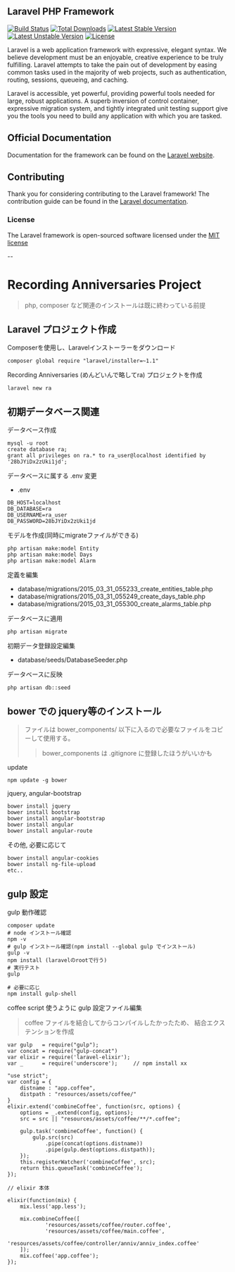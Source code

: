 ## Laravel PHP Framework

[![Build Status](https://travis-ci.org/laravel/framework.svg)](https://travis-ci.org/laravel/framework)
[![Total Downloads](https://poser.pugx.org/laravel/framework/downloads.svg)](https://packagist.org/packages/laravel/framework)
[![Latest Stable Version](https://poser.pugx.org/laravel/framework/v/stable.svg)](https://packagist.org/packages/laravel/framework)
[![Latest Unstable Version](https://poser.pugx.org/laravel/framework/v/unstable.svg)](https://packagist.org/packages/laravel/framework)
[![License](https://poser.pugx.org/laravel/framework/license.svg)](https://packagist.org/packages/laravel/framework)

Laravel is a web application framework with expressive, elegant syntax. We believe development must be an enjoyable, creative experience to be truly fulfilling. Laravel attempts to take the pain out of development by easing common tasks used in the majority of web projects, such as authentication, routing, sessions, queueing, and caching.

Laravel is accessible, yet powerful, providing powerful tools needed for large, robust applications. A superb inversion of control container, expressive migration system, and tightly integrated unit testing support give you the tools you need to build any application with which you are tasked.

## Official Documentation

Documentation for the framework can be found on the [Laravel website](http://laravel.com/docs).

## Contributing

Thank you for considering contributing to the Laravel framework! The contribution guide can be found in the [Laravel documentation](http://laravel.com/docs/contributions).

### License

The Laravel framework is open-sourced software licensed under the [MIT license](http://opensource.org/licenses/MIT)

--

# Recording Anniversaries Project

> php, composer など関連のインストールは既に終わっている前提

## Laravel プロジェクト作成

Composerを使用し、Laravelインストーラーをダウンロード

```
composer global require "laravel/installer=~1.1"
```

Recording Anniversaries (めんどいんで略してra) プロジェクトを作成

```
laravel new ra
```

## 初期データベース関連

データベース作成

```
mysql -u root 
create database ra;
grant all privileges on ra.* to ra_user@localhost identified by '28bJYiDx2zUki1jd';
```

データベースに属する .env 変更

- .env

```
DB_HOST=localhost
DB_DATABASE=ra
DB_USERNAME=ra_user
DB_PASSWORD=28bJYiDx2zUki1jd
```

モデルを作成(同時にmigrateファイルができる)

```
php artisan make:model Entity
php artisan make:model Days
php artisan make:model Alarm
```

定義を編集

- database/migrations/2015_03_31_055233_create_entities_table.php 
- database/migrations/2015_03_31_055249_create_days_table.php
- database/migrations/2015_03_31_055300_create_alarms_table.php

データベースに適用

```
php artisan migrate
```

初期データ登録設定編集

- database/seeds/DatabaseSeeder.php

データベースに反映

```
php artisan db::seed
```

## bower での jquery等のインストール

> ファイルは bower_components/ 以下に入るので必要なファイルをコピーして使用する。
>> bower_components は .gitignore に登録したほうがいいかも

update

```
npm update -g bower
```

jquery, angular-bootstrap

```
bower install jquery
bower install bootstrap
bower install angular-bootstrap
bower install angular
bower install angular-route
```

その他, 必要に応じて

```
bower install angular-cookies
bower install ng-file-upload 
etc..
```



## gulp 設定

gulp 動作確認

```
composer update
# node インストール確認
npm -v
# gulp インストール確認(npm install --global gulp でインストール)
gulp -v
npm install (laravelのrootで行う)
# 実行テスト
gulp

# 必要に応じ
npm install gulp-shell
```

coffee script 使うように gulp 設定ファイル編集

> coffee ファイルを結合してからコンパイルしたかったため、
> 結合エクステンションを作成

```
var gulp   = require("gulp");
var concat = require("gulp-concat")
var elixir = require('laravel-elixir');
var _      = require('underscore');     // npm install xx

"use strict";
var config = {
	distname : "app.coffee",
	distpath : "resources/assets/coffee/"
}
elixir.extend('combineCoffee', function(src, options) {
	options = _.extend(config, options);
	src = src || "resources/assets/coffee/**/*.coffee";

	gulp.task('combineCoffee', function() {
		gulp.src(src)
			.pipe(concat(options.distname))
			.pipe(gulp.dest(options.distpath));
	});
	this.registerWatcher('combineCoffee', src);
	return this.queueTask('combineCoffee');
});

// elixir 本体

elixir(function(mix) {
	mix.less('app.less');

	mix.combineCoffee([
			'resources/assets/coffee/router.coffee',
			'resources/assets/coffee/main.coffee',
			'resources/assets/coffee/controller/anniv/anniv_index.coffee'
	]);
	mix.coffee('app.coffee');
});
```

